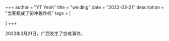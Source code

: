 +++
author = "YT Yeoh"
title = "weiding"
date = "2022-03-21"
description = "当客机成了俯冲轰炸机"
tags = [
   
]
+++

2022年3月21日，广西发生了空难事件。